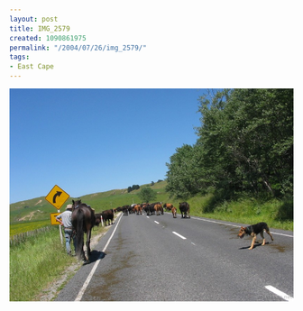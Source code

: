 ```yaml
---
layout: post
title: IMG_2579
created: 1090861975
permalink: "/2004/07/26/img_2579/"
tags:
- East Cape
---
```


<img src="/image/images/img_2579-870.jpg"/>

